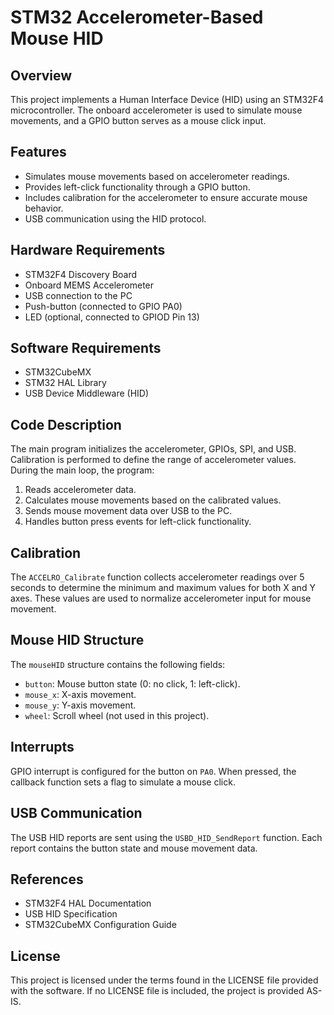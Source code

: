 # STM32 Accelerometer-Based Mouse HID 

## Overview
This project implements a Human Interface Device (HID) using an STM32F4 microcontroller. The onboard accelerometer is used to simulate mouse movements, and a GPIO button serves as a mouse click input.

## Features
- Simulates mouse movements based on accelerometer readings.
- Provides left-click functionality through a GPIO button.
- Includes calibration for the accelerometer to ensure accurate mouse behavior.
- USB communication using the HID protocol.

## Hardware Requirements
- STM32F4 Discovery Board
- Onboard MEMS Accelerometer
- USB connection to the PC
- Push-button (connected to GPIO PA0)
- LED (optional, connected to GPIOD Pin 13)

## Software Requirements
- STM32CubeMX
- STM32 HAL Library
- USB Device Middleware (HID)

## Code Description
The main program initializes the accelerometer, GPIOs, SPI, and USB. Calibration is performed to define the range of accelerometer values. During the main loop, the program:
1. Reads accelerometer data.
2. Calculates mouse movements based on the calibrated values.
3. Sends mouse movement data over USB to the PC.
4. Handles button press events for left-click functionality.

## Calibration
The `ACCELRO_Calibrate` function collects accelerometer readings over 5 seconds to determine the minimum and maximum values for both X and Y axes. These values are used to normalize accelerometer input for mouse movement.

## Mouse HID Structure
The `mouseHID` structure contains the following fields:
- `button`: Mouse button state (0: no click, 1: left-click).
- `mouse_x`: X-axis movement.
- `mouse_y`: Y-axis movement.
- `wheel`: Scroll wheel (not used in this project).

## Interrupts
GPIO interrupt is configured for the button on `PA0`. When pressed, the callback function sets a flag to simulate a mouse click.

## USB Communication
The USB HID reports are sent using the `USBD_HID_SendReport` function. Each report contains the button state and mouse movement data.

## References
- STM32F4 HAL Documentation
- USB HID Specification
- STM32CubeMX Configuration Guide

## License
This project is licensed under the terms found in the LICENSE file provided with the software. If no LICENSE file is included, the project is provided AS-IS.
